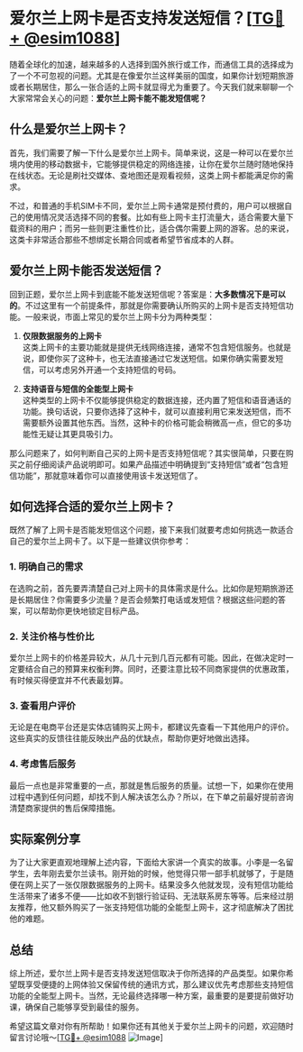 # 爱尔兰上网卡是否支持发送短信？[[TG💪+ @esim1088](https://t.me/s/esim1088)]

随着全球化的加速，越来越多的人选择到国外旅行或工作，而通信工具的选择成为了一个不可忽视的问题。尤其是在像爱尔兰这样美丽的国度，如果你计划短期旅游或者长期居住，那么一张合适的上网卡就显得尤为重要了。今天我们就来聊聊一个大家常常会关心的问题：**爱尔兰上网卡能不能发短信呢？**

## 什么是爱尔兰上网卡？

首先，我们需要了解一下什么是爱尔兰上网卡。简单来说，这是一种可以在爱尔兰境内使用的移动数据卡，它能够提供稳定的网络连接，让你在爱尔兰随时随地保持在线状态。无论是刷社交媒体、查地图还是观看视频，这类上网卡都能满足你的需求。

不过，和普通的手机SIM卡不同，爱尔兰上网卡通常是预付费的，用户可以根据自己的使用情况灵活选择不同的套餐。比如有些上网卡主打流量大，适合需要大量下载资料的用户；而另一些则更注重性价比，适合偶尔需要上网的游客。总的来说，这类卡非常适合那些不想绑定长期合同或者希望节省成本的人群。

## 爱尔兰上网卡能否发送短信？

回到正题，爱尔兰上网卡到底能不能发送短信呢？答案是：**大多数情况下是可以的**。不过这里有一个前提条件，那就是你需要确认所购买的上网卡是否支持短信功能。一般来说，市面上常见的爱尔兰上网卡分为两种类型：

1. **仅限数据服务的上网卡**  
   这类上网卡的主要功能就是提供无线网络连接，通常不包含短信服务。也就是说，即使你买了这种卡，也无法直接通过它发送短信。如果你确实需要发短信，可以考虑另外开通一个支持短信的号码。

2. **支持语音与短信的全能型上网卡**  
   这种类型的上网卡不仅能够提供稳定的数据连接，还内置了短信和语音通话的功能。换句话说，只要你选择了这种卡，就可以直接利用它来发送短信，而不需要额外设置其他东西。当然，这种卡的价格可能会稍微高一点，但它的多功能性无疑让其更具吸引力。

那么问题来了，如何判断自己买的上网卡是否支持短信呢？其实很简单，只要在购买之前仔细阅读产品说明即可。如果产品描述中明确提到“支持短信”或者“包含短信功能”，那就意味着你可以直接使用该卡发送短信了。

## 如何选择合适的爱尔兰上网卡？

既然了解了上网卡是否能发短信这个问题，接下来我们就要考虑如何挑选一款适合自己的爱尔兰上网卡了。以下是一些建议供你参考：

### 1. 明确自己的需求  
在选购之前，首先要弄清楚自己对上网卡的具体需求是什么。比如你是短期旅游还是长期居住？你需要多少流量？是否会频繁打电话或发短信？根据这些问题的答案，可以帮助你更快地锁定目标产品。

### 2. 关注价格与性价比  
爱尔兰上网卡的价格差异较大，从几十元到几百元都有可能。因此，在做决定时一定要结合自己的预算来权衡利弊。同时，还要注意比较不同商家提供的优惠政策，有时候买得便宜并不代表最划算。

### 3. 查看用户评价  
无论是在电商平台还是实体店铺购买上网卡，都建议先查看一下其他用户的评价。这些真实的反馈往往能反映出产品的优缺点，帮助你更好地做出选择。

### 4. 考虑售后服务  
最后一点也是非常重要的一点，那就是售后服务的质量。试想一下，如果你在使用过程中遇到任何问题，却找不到人解决该怎么办？所以，在下单之前最好提前咨询清楚商家提供的售后保障措施。

## 实际案例分享

为了让大家更直观地理解上述内容，下面给大家讲一个真实的故事。小李是一名留学生，去年刚去爱尔兰读书。刚开始的时候，他觉得只带一部手机就够了，于是随便在网上买了一张仅限数据服务的上网卡。结果没多久他就发现，没有短信功能给生活带来了诸多不便——比如收不到银行验证码、无法联系房东等等。后来经过朋友推荐，他又额外购买了一张支持短信功能的全能型上网卡，这才彻底解决了困扰他的难题。

## 总结

综上所述，爱尔兰上网卡是否支持发送短信取决于你所选择的产品类型。如果你希望既享受便捷的上网体验又保留传统的通讯方式，那么建议优先考虑那些支持短信功能的全能型上网卡。当然，无论最终选择哪一种方案，最重要的是要提前做好功课，确保自己能够享受到最佳的服务。

希望这篇文章对你有所帮助！如果你还有其他关于爱尔兰上网卡的问题，欢迎随时留言讨论哦～[[TG💪+ @esim1088](https://t.me/s/esim1088) ![Image](https://i.postimg.cc/4NQfJmqS/Snipaste-2025-05-13-00-14-12.png)]